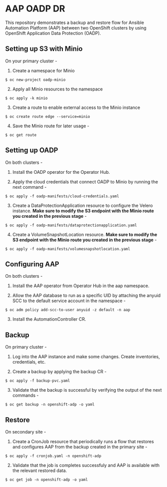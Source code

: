 # AAP OADP DR

This repository demonstrates a backup and restore flow for Ansible Automation Platform (AAP) between two OpenShift clusters by using OpenShift Application Data Protection (OADP).

## Setting up S3 with Minio

On your primary cluster -

1. Create a namespace for Minio

```
$ oc new-project oadp-minio
```

2. Apply all Minio resources to the namespace

```
$ oc apply -k minio
```

3. Create a route to enable external access to the Minio instance

```
$ oc create route edge --service=minio
```

4. Save the Minio route for later usage -

```
$ oc get route
```

## Setting up OADP

On both clusters -

1. Install the OADP operator for the Operator Hub.

2. Apply the cloud credentials that connect OADP to Minio by running the next command -

```
$ oc apply -f oadp-manifests/cloud-credentials.yaml
```

3. Create a DataProtectionApplication resource to configure the Velero instance. **Make sure to modify the S3 endpoint with the Minio route you created in the previous stage** -

```
$ oc apply -f oadp-manifests/dataprotectionapplication.yaml
```

4. Create a VolumeSnapshotLocation resource. **Make sure to modify the S3 endpoint with the Minio route you created in the previous stage** -

```
$ oc apply -f oadp-manifests/volumesnapshotlocation.yaml
```

## Configuring AAP

On both clusters -

1. Install the AAP operator from Operator Hub in the aap namespace.

2. Allow the AAP database to run as a specific UID by attaching the anyuid SCC to the default service account in the namespace -

```
$ oc adm policy add-scc-to-user anyuid -z default -n aap
```

3. Install the AutomationController CR.

## Backup

On primary cluster -

1. Log into the AAP instance and make some changes. Create inventories, credentials, etc.

2. Create a backup by applying the backup CR -

```
$ oc apply -f backup-pvc.yaml
```

3. Validate that the backup is successful by verifying the output of the next commands -

```
$ oc get backup -n openshift-adp -o yaml
```

## Restore

On secondary site -

1. Create a CronJob resource that periodically runs a flow that restores and configures AAP from the backup created in the primary site -

```
$ oc apply -f cronjob.yaml -n openshift-adp
```

2. Validate that the job is completes successfuly and AAP is available with the relevant restored data.

```
$ oc get job -n openshift-adp -o yaml
```